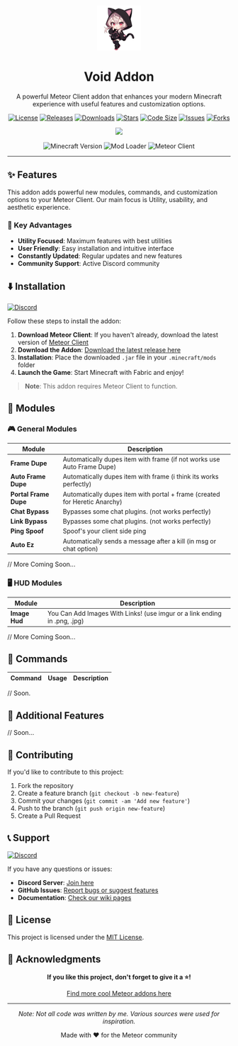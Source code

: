 <div align="center">

<!-- Logo and Title -->
<img src="https://raw.githubusercontent.com/DrowBlack/VoidAddon/main/src/main/resources/assets/images/Void-chan.png" alt="logo" width="20%"/>

<h1>Void Addon</h1>

<p>A powerful Meteor Client addon that enhances your modern Minecraft experience with useful features and customization options.</p>

<!-- Badges -->
[![License](https://img.shields.io/badge/License-MIT-blue.svg)](LICENSE)
[![Releases](https://img.shields.io/github/v/release/DrowBlack/VoidAddon?display_name=release&labelColor=gray&color=lightgray)](https://github.com/DrowBlack/Meteorist/releases/latest)
[![Downloads](https://img.shields.io/github/downloads/DrowBlack/VoidAddon/total?style=flat&color=brightgreen)](https://github.com/DrowBlack/VoidAddonO/releases)
[![Stars](https://img.shields.io/github/stars/DrowBlack/VoidAddon?style=flat&color=yellow)](https://github.com/DrowBlack/VoidAddon/stargazers)
[![Code Size](https://img.shields.io/github/languages/code-size/DrowBlack/VoidAddon?style=flat&color=blue)](https://github.com/DrowBlack/VoidAddon)
[![Issues](https://img.shields.io/github/issues/DrowBlack/VoidAddon?style=flat&color=red)](https://github.com/DrowBlack/VoidAddon/issues)
[![Forks](https://img.shields.io/github/forks/DrowBlack/VoidAddon?style=flat&color=purple)](https://github.com/DrowBlack/VoidAddon/network/members)

<!-- Discord Widget -->
<a href="https://discord.gg/1347891778900201572"><img src="https://invidget.switchblade.xyz/54zummmwef"></a>

<!-- Minecraft Version -->
![Minecraft Version](https://img.shields.io/badge/Minecraft-1.21.5/1.21.1-brightgreen?style=flat&logo=minecraft)
![Mod Loader](https://img.shields.io/badge/Mod%20Loader-Fabric-ddd?style=flat)
![Meteor Client](https://img.shields.io/badge/Meteor%20Client-Required-orange?style=flat)

</div>

---

## ✨ Features

This addon adds powerful new modules, commands, and customization options to your Meteor Client. Our main focus is Utility, usability, and aesthetic experience.

### 🎯 Key Advantages
- **Utility Focused**: Maximum features with best utilities
- **User Friendly**: Easy installation and intuitive interface  
- **Constantly Updated**: Regular updates and new features
- **Community Support**: Active Discord community

## ⬇️ Installation

[![Discord](https://img.shields.io/badge/Discord-Join%20Server-5865F2?logo=discord&logoColor=white)](https://discord.gg/54zummmwef)

Follow these steps to install the addon:

1. **Download Meteor Client**: If you haven't already, download the latest version of [Meteor Client](https://meteorclient.com)
2. **Download the Addon**: [Download the latest release here](https://github.com/DrowBlack/VoidAddon/releases/latest)
3. **Installation**: Place the downloaded `.jar` file in your `.minecraft/mods` folder
4. **Launch the Game**: Start Minecraft with Fabric and enjoy!

> **Note**: This addon requires Meteor Client to function.

## 🔧 Modules

### 🎮 General Modules

| Module | Description |
|--------|-------------|
| **Frame Dupe** | Automatically dupes item with frame (if not works use Auto Frame Dupe) |
| **Auto Frame Dupe** | Automatically dupes item with frame (i think its works perfectly) |
| **Portal Frame Dupe** | Automatically dupes item with portal + frame (created for Heretic Anarchy) |  
| **Chat Bypass** | Bypasses some chat plugins. (not works perfectly) |
| **Link Bypass** | Bypasses some chat plugins. (not works perfectly) |
| **Ping Spoof** | Spoof's your client side ping |
| **Auto Ez** | Automatically sends a message after a kill (in msg or chat option) |

// More Coming Soon...

### 🖥️ HUD Modules

| Module | Description |
|--------|-------------|
| **Image Hud** | You Can Add Images With Links! (use imgur or a link ending in .png, .jpg) |

// More Coming Soon...
## 📝 Commands

| Command | Usage | Description |
|---------|-------|-------------|
// Soon.

## 🎨 Additional Features
// Soon...

## 🤝 Contributing

If you'd like to contribute to this project:

1. Fork the repository
2. Create a feature branch (`git checkout -b new-feature`)
3. Commit your changes (`git commit -am 'Add new feature'`)
4. Push to the branch (`git push origin new-feature`)
5. Create a Pull Request

## 📞 Support

[![Discord](https://img.shields.io/badge/Discord-Join%20Server-5865F2?logo=discord&logoColor=white)](https://discord.gg/54zummmwef)

If you have any questions or issues:

- **Discord Server**: [Join here](https://discord.gg/54zummmwef)
- **GitHub Issues**: [Report bugs or suggest features](https://github.com/DrowBlack/VoidAddon/issues)
- **Documentation**: [Check our wiki pages](https://github.com/DrowBlack/VoidAddon/wiki)

## 📄 License

This project is licensed under the [MIT License](LICENSE).

## 🌟 Acknowledgments

<div align="center">

**If you like this project, don't forget to give it a ⭐!**

[Find more cool Meteor addons here](https://www.meteoraddons.com/)

</div>

---

<div align="center">

*Note: Not all code was written by me. Various sources were used for inspiration.*

Made with ❤️ for the Meteor community

</div>

